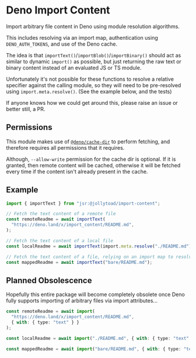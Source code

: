 # Deno Import Content

Import arbitrary file content in Deno using module resolution algorithms.

This includes resolving via an import map, authentication using
`DENO_AUTH_TOKENS`, and use of the Deno cache.

The idea is that `importText()`/`importBlob()`/`importBinary()` should act as
similar to dynamic `import()` as possible, but just returning the raw text or
binary content instead of an evaluated JS or TS module.

Unfortunately it's not possible for these functions to resolve a relative
specifier against the calling module, so they will need to be pre-resolved using
`import.meta.resolve()`. (See the example below, and the tests)

If anyone knows how we could get around this, please raise an issue or better
still, a PR.

## Permissions

This module makes use of [`@deno/cache-dir`](https://jsr.io/@deno/cache-dir) to
perform fetching, and therefore requires all permissions that it requires.

Although, `--allow-write` permission for the cache dir is optional. If it is
granted, then remote content will be cached, otherwise it will be fetched every
time if the content isn't already present in the cache.

## Example

```ts
import { importText } from "jsr:@jollytoad/import-content";

// Fetch the text content of a remote file
const remoteReadme = await importText(
  "https://deno.land/x/import_content/README.md",
);

// Fetch the text content of a local file
const localReadme = await importText(import.meta.resolve("./README.md"));

// Fetch the text content of a file, relying on an import map to resolve to a valid URL
const mappedReadme = await importText("bare/README.md");
```

## Planned Obsolescence

Hopefully this entire package will become completely obsolete once Deno fully
supports importing of arbitrary files via import attributes...

```ts
const remoteReadme = await import(
  "https://deno.land/x/import_content/README.md",
  { with: { type: "text" } }
);

const localReadme = await import("./README.md", { with: { type: "text" } });

const mappedReadme = await import("bare/README.md", { with: { type: "text" } });
```
